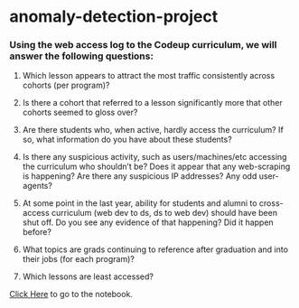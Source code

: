 # anomaly-detection-project

### Using the web access log to the Codeup curriculum, we will answer the following questions:
1. Which lesson appears to attract the most traffic consistently across cohorts (per program)?

2. Is there a cohort that referred to a lesson significantly more that other cohorts seemed to gloss over?

3. Are there students who, when active, hardly access the curriculum? If so, what information do you have about these students? 

4. Is there any suspicious activity, such as users/machines/etc accessing the curriculum who shouldn’t be? Does it appear that any web-scraping is happening? Are there any suspicious IP addresses? Any odd user-agents?

5. At some point in the last year, ability for students and alumni to cross-access curriculum (web dev to ds, ds to web dev) should have been shut off. Do you see any evidence of that happening? Did it happen before?

6. What topics are grads continuing to reference after graduation and into their jobs (for each program)?

7. Which lessons are least accessed? 


[Click Here](https://github.com/AI-Gomez/anomaly-detection-project/blob/main/notebook.ipynb) to go to the notebook.
